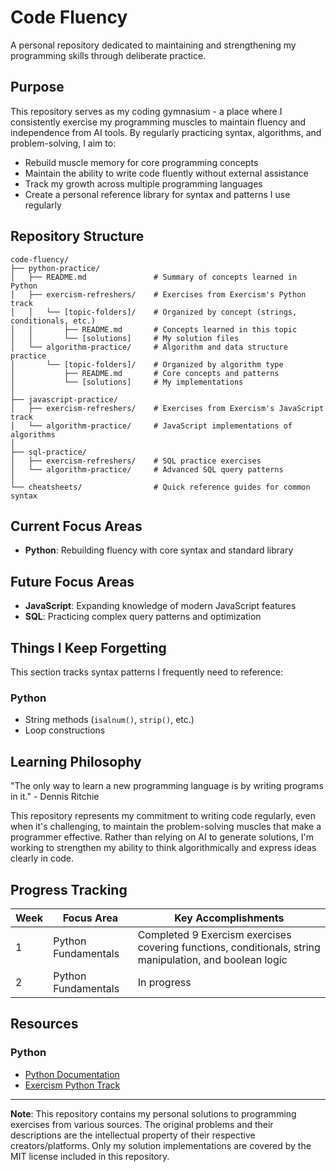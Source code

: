 # Code Fluency

A personal repository dedicated to maintaining and strengthening my programming skills through deliberate practice.

## Purpose

This repository serves as my coding gymnasium - a place where I consistently exercise my programming muscles to maintain fluency and independence from AI tools. By regularly practicing syntax, algorithms, and problem-solving, I aim to:

- Rebuild muscle memory for core programming concepts
- Maintain the ability to write code fluently without external assistance
- Track my growth across multiple programming languages
- Create a personal reference library for syntax and patterns I use regularly

## Repository Structure

```
code-fluency/
├── python-practice/
│   ├── README.md               # Summary of concepts learned in Python
│   ├── exercism-refreshers/    # Exercises from Exercism's Python track
│   │   └── [topic-folders]/    # Organized by concept (strings, conditionals, etc.)
│   │       ├── README.md       # Concepts learned in this topic
│   │       └── [solutions]     # My solution files
│   └── algorithm-practice/     # Algorithm and data structure practice
│       └── [topic-folders]/    # Organized by algorithm type
│           ├── README.md       # Core concepts and patterns
│           └── [solutions]     # My implementations
│
├── javascript-practice/
│   ├── exercism-refreshers/    # Exercises from Exercism's JavaScript track
│   └── algorithm-practice/     # JavaScript implementations of algorithms
│
├── sql-practice/
│   ├── exercism-refreshers/    # SQL practice exercises
│   └── algorithm-practice/     # Advanced SQL query patterns
│
└── cheatsheets/                # Quick reference guides for common syntax
```

## Current Focus Areas

- **Python**: Rebuilding fluency with core syntax and standard library

## Future Focus Areas

- **JavaScript**: Expanding knowledge of modern JavaScript features
- **SQL**: Practicing complex query patterns and optimization

## Things I Keep Forgetting

This section tracks syntax patterns I frequently need to reference:

### Python
- String methods (`isalnum()`, `strip()`, etc.)
- Loop constructions

## Learning Philosophy

"The only way to learn a new programming language is by writing programs in it." - Dennis Ritchie

This repository represents my commitment to writing code regularly, even when it's challenging, to maintain the problem-solving muscles that make a programmer effective. Rather than relying on AI to generate solutions, I'm working to strengthen my ability to think algorithmically and express ideas clearly in code.

## Progress Tracking

| Week | Focus Area | Key Accomplishments |
|------|------------|---------------------|
| 1    | Python Fundamentals | Completed 9 Exercism exercises covering functions, conditionals, string manipulation, and boolean logic |
| 2    | Python Fundamentals | In progress |

## Resources

### Python
- [Python Documentation](https://docs.python.org/3/)
- [Exercism Python Track](https://exercism.org/tracks/python)

---

**Note**: This repository contains my personal solutions to programming exercises from various sources. The original problems and their descriptions are the intellectual property of their respective creators/platforms. Only my solution implementations are covered by the MIT license included in this repository.
